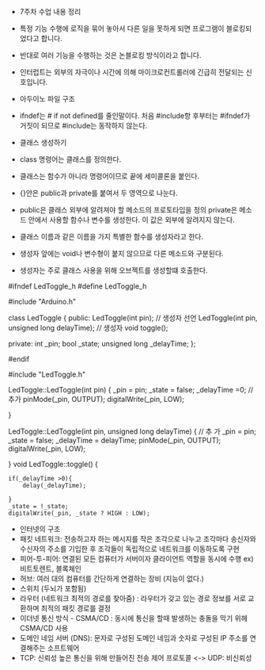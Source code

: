 - 7주차 수업 내용 정리
- 특정 기능 수행에 로직을 묶어 놓아서 다른 일을 못하게 되면 프로그램이 블로킹되었다고 합니다.
- 반대로 여러 기능을 수행하는 것은 논블로킹 방식이라고 합니다.
- 인터럽트는 외부의 자극이나 시간에 의해 마이크로컨트롤러에 긴급히 전달되는 신호입니다.

  
- 아두이노 파일 구조
- ifndef는 # if not defined를 줄인말이다. 처음 #include항 후부터는 #ifndef가 거짓이 되므로 #include는 동작하지 않는다.
- 클래스 생성하기
- class 명령어는 클래스를 정의한다.
- 클래스는 함수가 아니라 명령어이므로 끝에 세미콜론을 붙인다.
- {}안은 public과 private를 붙여서 두 영역으로 나눈다.
- public은 클래스 외부에 알려져야 할 메소드의 프로토타입을 정의 private은 메소드 안에서 사용할 함수나 변수를 생성한다. 이 값은 외부에 알려지지 않는다.
- 클래스 이름과 같은 이름을 가지 특별한 함수를 생성자라고 한다.
- 생성자 앞에는 void나 변수형이 붙지 않으므로 다른 메소드와 구분된다.
- 생성자는 주로 클래스 사용을 위해 오브젝트를 생성할떄 호출한다.

  
#ifndef LedToggle_h
#define LedToggle_h

#include "Arduino.h"

class LedToggle {
public:
    LedToggle(int pin); // 생성자 선언
    LedToggle(int pin, unsigned long delayTime); // 생성자 
    void toggle();

private:
    int _pin;
    bool _state;
    unsigned long _delayTime; 
};

#endif

#include "LedToggle.h"

LedToggle::LedToggle(int pin) {
    _pin = pin;
    _state = false;
    _delayTime =0; //  추가 
    pinMode(_pin, OUTPUT);
    digitalWrite(_pin, LOW);

} 

LedToggle::LedToggle(int pin, unsigned long delayTime) { // 추 가 
	_pin = pin;
    _state = false;
    _delayTime = delayTime;
    pinMode(_pin, OUTPUT);
    digitalWrite(_pin, LOW);
	
	
	
}
void LedToggle::toggle() {
	
	if(_delayTime >0){
		delay(_delayTime);
	   
	}
    _state = !_state;
    digitalWrite(_pin, _state ? HIGH : LOW);

- 인터넷의 구조
- 패킷 네트워크: 전송하고자 하는 메시지를 작은 조각으로 나누고 조각마다 송신자와 수신자의 주소를 기입한 후 조각들이 독립적으로 네트워크를 이동하도록 구현
- 피어-투-피어: 연결된 모든 컴퓨터가 서버이자 클라이언트 역할을 동시에 수행 ex) 비트토렌트, 블록체인
- 허브: 여러 대의 컴퓨터를 간단하게 연결하는 장비 (지능이 없다.)
- 스위치 (두뇌가 포함됨)
- 라우터 (네트워크 최적의 경로를 찾아줌) : 라우터가 갖고 있는 경로 정보를 서로 교환하며 최적의 패킷 경로를 결정
- 이더넷 통신 방식 - CSMA/CD : 동시에 통신을 할때 발생하는 충돌을 막기 위헤 CSMA/CD 사용
- 도메인 네임 서버 (DNS): 문자로 구성된 도메인 네임과 숫자로 구성된 IP 주소를 연결해주는 소프트웨어
- TCP: 신뢰성 높은 통신을 위해 만들어진 전송 제어 프로토콜 <-> UDP: 비신뢰성
